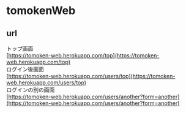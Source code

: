 # tomokenWeb

## url
トップ画面  
[https://tomoken-web.herokuapp.com/top](https://tomoken-web.herokuapp.com/top)  
ログイン後画面  
[https://tomoken-web.herokuapp.com/users/top](https://tomoken-web.herokuapp.com/users/top)  
ログインの別の画面  
[https://tomoken-web.herokuapp.com/users/another?form=another](https://tomoken-web.herokuapp.com/users/another?form=another)
 
